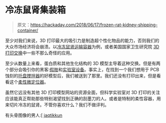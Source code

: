 # 冷冻鼠肾集装箱

> 原文：<https://hackaday.com/2018/06/17/frozen-rat-kidney-shipping-container/>

至少对我们来说，3D 打印最大的吸引力是制造超个性化物品的能力，否则我们的大众市场经济将会崩溃。以[冷冻鼠肾运输容器](https://3dprint.nih.gov/discover/3DPX-004906)为例，或者美国国家卫生研究院 [3D 打印交换](https://3dprint.nih.gov/)中一些不那么奇怪的应用。

至少从数量上来看，蛋白质和其他生化结构的 3D 模型主导着这种交换。但是有两个部分会吸引你的黑客:[假肢](https://3dprint.nih.gov/collections/prosthetics)和[实验室设备](https://3dprint.nih.gov/discover?terms=&field_model_category_tag_tid%5B%5D=93&field_model_license_nid=All&sort_by=created&sort_order=DESC&items_per_page=72)。事实上，在找到一个我们想用于 PCB 蚀刻的[托盘搅拌器](https://3dprint.nih.gov/discover/3dpx-009288)的好模型后，我们被送到了那里。我们还没有打印出来，但是看看这个[柔性微定位器](https://3dprint.nih.gov/discover/3dpx-009010)。

虽然它远没有其他 3D 打印模型网站的资源全面，但科学实验室对 3D 打印的关注应该能真正帮助那些特别渴望找到正确的刮墨刀的人。或者是特制的柔性容器，用来切片冷冻的鼠肾。不管你喜欢什么？我们不做评判。

有头骨图像的男人:[ [jaqtikkun](https://3dprint.nih.gov/builds/jaqtikkun/skull)